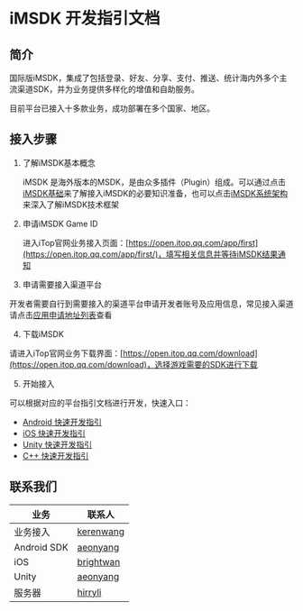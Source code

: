 
# iMSDK 开发指引文档

## 简介

国际版iMSDK，集成了包括登录、好友、分享、支付、推送、统计海内外多个主流渠道SDK，并为业务提供多样化的增值和自助服务。 

目前平台已接入十多款业务，成功部署在多个国家、地区。


## 接入步骤

1. 了解iMSDK基本概念

   iMSDK 是海外版本的MSDK，是由众多插件（Plugin）组成。可以通过点击[iMSDK基础](Pre/setup.md)来了解接入iMSDK的必要知识准备，也可以点击[iMSDK系统架构](Pre/arch.md)来深入了解iMSDK技术框架
    
2. 申请iMSDK Game ID
   
   进入iTop官网业务接入页面：[https://open.itop.qq.com/app/first](https://open.itop.qq.com/app/first/)，填写相关信息并等待iMSDK结果通知
   
3. 申请需要接入渠道平台

  开发者需要自行到需要接入的渠道平台申请开发者账号及应用信息，常见接入渠道请点击[应用申请地址列表](Pre/ChannelLink.md)查看

4. 下载iMSDK

  请进入iTop官网业务下载界面：[https://open.itop.qq.com/download](https://open.itop.qq.com/download)，选择游戏需要的SDK进行下载

5. 开始接入

  可以根据对应的平台指引文档进行开发，快速入口：
  
  * [Android 快速开发指引](Android/quickstart.md)
  * [iOS 快速开发指引](iOS/quickstart.md)
  * [Unity 快速开发指引](Unity/quickstart.md)
  * [C++ 快速开发指引](Cpp/quickstart.md)

## 联系我们

| 业务 | 联系人 |
| -- | -- |
| 业务接入 | [kerenwang](kerenwang@tencent.com) |
| Android SDK | [aeonyang](aeonyang@tencent.com) |
| iOS | [brightwan](brightwan@tencent.com) |
| Unity | [aeonyang](aeonyang@tencent.com) |
| 服务器 | [hirryli](hirryli@tencent.com) |







